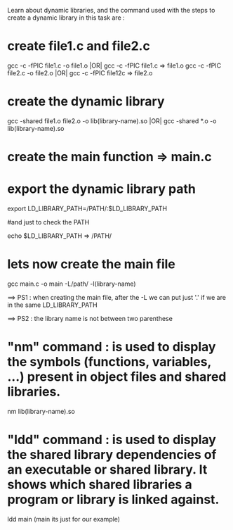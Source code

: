 Learn about dynamic libraries, and the command used with the steps to create a dynamic library
in this task are :

# create file1.c and file2.c

gcc -c -fPIC file1.c -o file1.o |OR| gcc -c -fPIC file1.c => file1.o
gcc -c -fPIC file2.c -o file2.o |OR| gcc -c -fPIC file12c => file2.o

# create the dynamic library

gcc -shared file1.o file2.o -o lib(library-name).so |OR| gcc -shared *.o -o lib(library-name).so

# create the main function => main.c

# export the dynamic library path

export LD_LIBRARY_PATH=/PATH/:$LD_LIBRARY_PATH

#and just to check the PATH

echo $LD_LIBRARY_PATH => /PATH/

# lets now create the main file

gcc main.c -o main -L/path/ -l(library-name)

==> PS1 : when creating the main file, after the -L we can put just '.' if we are in the same LD_LIBRARY_PATH

==> PS2 : the library name is not between two parenthese

# "nm" command : is used to display the symbols (functions, variables, ...) present in object files and shared libraries.

nm lib(library-name).so

# "ldd" command : is used to display the shared library dependencies of an executable or shared library. It shows which shared libraries a program or library is linked against.

ldd main (main its just for our example)
